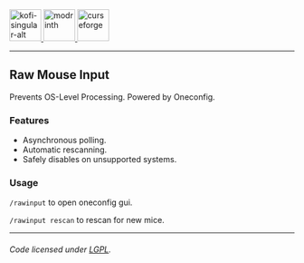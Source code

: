 <a href="https://github.com/chromaticforge/rawinput" target="_blank">
  <img alt="kofi-singular-alt" height="56" src="https://cdn.jsdelivr.net/npm/@intergrav/devins-badges@3/assets/cozy/available/github_vector.svg">
</a>

<a href="https://modrinth.com/mod/rawinput" target="_blank" rel="nofollow">
  <img alt="modrinth" height="56" src="https://cdn.jsdelivr.net/npm/@intergrav/devins-badges@3/assets/cozy/available/modrinth_vector.svg">
</a>

<a href="https://www.curseforge.com/minecraft/mc-mods/rawinput" target="_blank">
  <img alt="curseforge" height="56" src="https://cdn.jsdelivr.net/npm/@intergrav/devins-badges@3/assets/cozy/available/curseforge_vector.svg">
</a>

--- 

## Raw Mouse Input
Prevents OS-Level Processing. Powered by Oneconfig.

### Features
- Asynchronous polling. 
- Automatic rescanning.
- Safely disables on unsupported systems.

### Usage
`/rawinput` to open oneconfig gui.

`/rawinput rescan` to rescan for new mice.

---

###### Code licensed under [LGPL](LICENSE).

